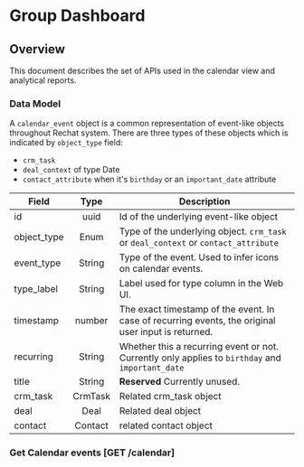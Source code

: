 # Group Dashboard

## Overview
This document describes the set of APIs used in the calendar view and analytical reports.

### Data Model

A `calendar_event` object is a common representation of event-like objects throughout Rechat system. There are three types of these objects which is indicated by `object_type` field:

* `crm_task`
* `deal_context` of type Date
* `contact_attribute` when it's `birthday` or an `important_date` attribute

Field       | Type         | Description
------------|:------------:|-----------------------------------------------------------------------------------
id          | uuid         | Id of the underlying event-like object
object_type | Enum         | Type of the underlying object. `crm_task` or `deal_context` or `contact_attribute`
event_type  | String       | Type of the event. Used to infer icons on calendar events.
type_label  | String       | Label used for type column in the Web UI.
timestamp   | number       | The exact timestamp of the event. In case of recurring events, the original user input is returned.
recurring   | String       | Whether this a recurring event or not. Currently only applies to `birthday` and `important_date`
title       | String       | **Reserved** Currently unused.
crm_task    | CrmTask      | Related crm_task object
deal        | Deal         | Related deal object
contact     | Contact      | related contact object

### Get Calendar events [GET /calendar]
<!-- include(tests/analytics/getCalendar.md) -->
